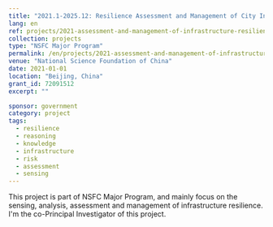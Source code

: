 ```yaml
---
title: "2021.1-2025.12: Resilience Assessment and Management of City Infrastructures"
lang: en
ref: projects/2021-assessment-and-management-of-infrastructure-resilience
collection: projects
type: "NSFC Major Program"
permalink: /en/projects/2021-assessment-and-management-of-infrastructure-resilience
venue: "National Science Foundation of China"
date: 2021-01-01
location: "Beijing, China"
grant_id: 72091512
excerpt: ""

sponsor: government
category: project
tags: 
  - resilience
  - reasoning
  - knowledge
  - infrastructure
  - risk
  - assessment
  - sensing
---
```


This project is part of NSFC Major Program, and mainly focus on the sensing, analysis, assessment and management of infrastructure resilience. I'm the co-Principal Investigator of this project.